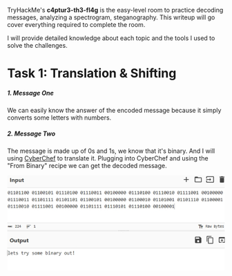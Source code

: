TryHackMe's **c4ptur3-th3-fl4g** is the easy-level room to practice decoding messages, analyzing a spectrogram, steganography. This writeup will go cover everything required to complete the room. 

I will provide detailed knowledge about each topic and the tools I used to solve the challenges.

# Task 1: Translation & Shifting
##### 1. Message One
We can easily know the answer of the encoded message because it simply converts some letters with numbers.

##### 2. Message Two
The message is made up of 0s and 1s, we know that it's binary. And I will using [CyberChef](https://cyberchef.org/) to translate it. Plugging into CyberChef and using the "From Binary" recipe we can get the decoded message.

![Decoded Message](../images/c4ptur3-th3-fl4g-message2.png)
